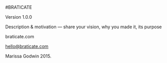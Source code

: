 #BRATICATE

Version 1.0.0


Description & motivation — share your vision, why you made it, its purpose


braticate.com

hello@braticate.com

Marissa Godwin 2015.